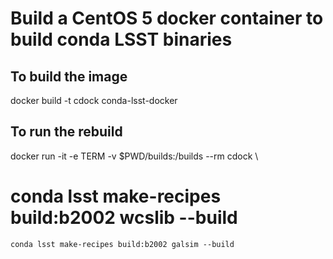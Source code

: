 # Build a CentOS 5 docker container to build conda LSST binaries

## To build the image
docker build -t cdock conda-lsst-docker

## To run the rebuild
docker run -it -e TERM -v $PWD/builds:/builds --rm cdock \
#	conda lsst make-recipes build:b2002 wcslib --build
	conda lsst make-recipes build:b2002 galsim --build
